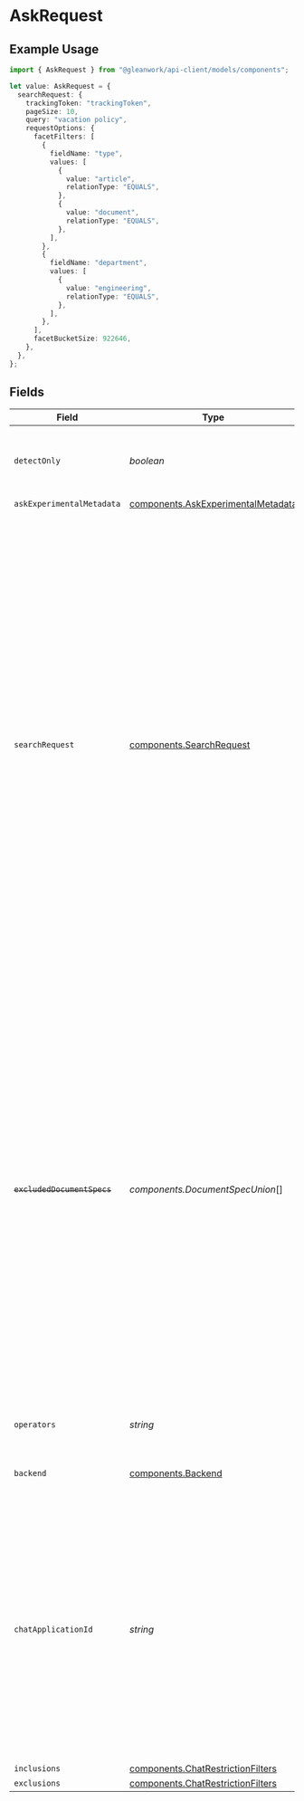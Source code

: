 # AskRequest

## Example Usage

```typescript
import { AskRequest } from "@gleanwork/api-client/models/components";

let value: AskRequest = {
  searchRequest: {
    trackingToken: "trackingToken",
    pageSize: 10,
    query: "vacation policy",
    requestOptions: {
      facetFilters: [
        {
          fieldName: "type",
          values: [
            {
              value: "article",
              relationType: "EQUALS",
            },
            {
              value: "document",
              relationType: "EQUALS",
            },
          ],
        },
        {
          fieldName: "department",
          values: [
            {
              value: "engineering",
              relationType: "EQUALS",
            },
          ],
        },
      ],
      facetBucketSize: 922646,
    },
  },
};
```

## Fields

| Field                                                                                                                                                                                                                                                                                                                                                                                                                      | Type                                                                                                                                                                                                                                                                                                                                                                                                                       | Required                                                                                                                                                                                                                                                                                                                                                                                                                   | Description                                                                                                                                                                                                                                                                                                                                                                                                                | Example                                                                                                                                                                                                                                                                                                                                                                                                                    |
| -------------------------------------------------------------------------------------------------------------------------------------------------------------------------------------------------------------------------------------------------------------------------------------------------------------------------------------------------------------------------------------------------------------------------- | -------------------------------------------------------------------------------------------------------------------------------------------------------------------------------------------------------------------------------------------------------------------------------------------------------------------------------------------------------------------------------------------------------------------------- | -------------------------------------------------------------------------------------------------------------------------------------------------------------------------------------------------------------------------------------------------------------------------------------------------------------------------------------------------------------------------------------------------------------------------- | -------------------------------------------------------------------------------------------------------------------------------------------------------------------------------------------------------------------------------------------------------------------------------------------------------------------------------------------------------------------------------------------------------------------------- | -------------------------------------------------------------------------------------------------------------------------------------------------------------------------------------------------------------------------------------------------------------------------------------------------------------------------------------------------------------------------------------------------------------------------- |
| `detectOnly`                                                                                                                                                                                                                                                                                                                                                                                                               | *boolean*                                                                                                                                                                                                                                                                                                                                                                                                                  | :heavy_minus_sign:                                                                                                                                                                                                                                                                                                                                                                                                         | Whether to apply only question detection and not answering.                                                                                                                                                                                                                                                                                                                                                                |                                                                                                                                                                                                                                                                                                                                                                                                                            |
| `askExperimentalMetadata`                                                                                                                                                                                                                                                                                                                                                                                                  | [components.AskExperimentalMetadata](../../models/components/askexperimentalmetadata.md)                                                                                                                                                                                                                                                                                                                                   | :heavy_minus_sign:                                                                                                                                                                                                                                                                                                                                                                                                         | N/A                                                                                                                                                                                                                                                                                                                                                                                                                        |                                                                                                                                                                                                                                                                                                                                                                                                                            |
| `searchRequest`                                                                                                                                                                                                                                                                                                                                                                                                            | [components.SearchRequest](../../models/components/searchrequest.md)                                                                                                                                                                                                                                                                                                                                                       | :heavy_check_mark:                                                                                                                                                                                                                                                                                                                                                                                                         | N/A                                                                                                                                                                                                                                                                                                                                                                                                                        | {<br/>"trackingToken": "trackingToken",<br/>"query": "vacation policy",<br/>"pageSize": 10,<br/>"requestOptions": {<br/>"facetFilters": [<br/>{<br/>"fieldName": "type",<br/>"values": [<br/>{<br/>"value": "article",<br/>"relationType": "EQUALS"<br/>},<br/>{<br/>"value": "document",<br/>"relationType": "EQUALS"<br/>}<br/>]<br/>},<br/>{<br/>"fieldName": "department",<br/>"values": [<br/>{<br/>"value": "engineering",<br/>"relationType": "EQUALS"<br/>}<br/>]<br/>}<br/>]<br/>}<br/>} |
| ~~`excludedDocumentSpecs`~~                                                                                                                                                                                                                                                                                                                                                                                                | *components.DocumentSpecUnion*[]                                                                                                                                                                                                                                                                                                                                                                                           | :heavy_minus_sign:                                                                                                                                                                                                                                                                                                                                                                                                         | : warning: ** DEPRECATED **: This will be removed in a future release, please migrate away from it as soon as possible.<br/><br/>A list of Glean Document IDs to be excluded when retrieving documents. Note that, currently, it only supports exclusion of one Glean Documnet ID based spec. If multiple specifications are provided only the first Glean Document ID based spec is excluded and the remaining specs are ignored. |                                                                                                                                                                                                                                                                                                                                                                                                                            |
| `operators`                                                                                                                                                                                                                                                                                                                                                                                                                | *string*                                                                                                                                                                                                                                                                                                                                                                                                                   | :heavy_minus_sign:                                                                                                                                                                                                                                                                                                                                                                                                         | Search operators to append to the query                                                                                                                                                                                                                                                                                                                                                                                    |                                                                                                                                                                                                                                                                                                                                                                                                                            |
| `backend`                                                                                                                                                                                                                                                                                                                                                                                                                  | [components.Backend](../../models/components/backend.md)                                                                                                                                                                                                                                                                                                                                                                   | :heavy_minus_sign:                                                                                                                                                                                                                                                                                                                                                                                                         | Which backend to use to fulfill the requests.                                                                                                                                                                                                                                                                                                                                                                              |                                                                                                                                                                                                                                                                                                                                                                                                                            |
| `chatApplicationId`                                                                                                                                                                                                                                                                                                                                                                                                        | *string*                                                                                                                                                                                                                                                                                                                                                                                                                   | :heavy_minus_sign:                                                                                                                                                                                                                                                                                                                                                                                                         | The ID of the application this request originates from, used to determine the configuration of underlying chat processes when invoking the CHAT backend. This should correspond to the ID set during admin setup. If not specified, the default chat experience will be used.                                                                                                                                              |                                                                                                                                                                                                                                                                                                                                                                                                                            |
| `inclusions`                                                                                                                                                                                                                                                                                                                                                                                                               | [components.ChatRestrictionFilters](../../models/components/chatrestrictionfilters.md)                                                                                                                                                                                                                                                                                                                                     | :heavy_minus_sign:                                                                                                                                                                                                                                                                                                                                                                                                         | N/A                                                                                                                                                                                                                                                                                                                                                                                                                        |                                                                                                                                                                                                                                                                                                                                                                                                                            |
| `exclusions`                                                                                                                                                                                                                                                                                                                                                                                                               | [components.ChatRestrictionFilters](../../models/components/chatrestrictionfilters.md)                                                                                                                                                                                                                                                                                                                                     | :heavy_minus_sign:                                                                                                                                                                                                                                                                                                                                                                                                         | N/A                                                                                                                                                                                                                                                                                                                                                                                                                        |                                                                                                                                                                                                                                                                                                                                                                                                                            |